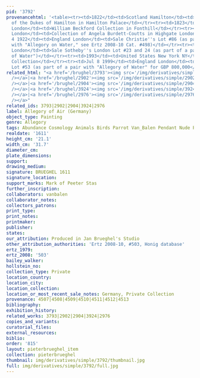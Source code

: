 ```yaml
---
pid: '3792'
provenancehtml: '<table><tr><td>1822</td><td>Scotland Hamilton</td><td>Collection
  of the Dukes of Hamilton in Hamilton Palace</td></tr><tr><td>1823</td><td>England
  London</td><td>William Beckford Collection in Fonthill</td></tr><tr><td>Before 1922</td><td>England
  London</td><td>Collection of Angela Burdett-Coutts in Highgate London</td></tr><tr><td>May
  4 1922</td><td>England London</td><td>Sale Christie''s Lot #86 (as part of a pair
  with "Allegory on Water," see Ertz 2008-10 Cat. #498)</td></tr><tr><td>Jul 7 1993</td><td>England
  London</td><td>Sale Sotheby''s London Lot #23 and 24 (as part of a pair with "Allegory
  of Water")</td></tr><tr><td>1993</td><td>United States New York NY</td><td>Private
  Collection</td></tr><tr><td>Jul 8 1999</td><td>England London</td><td>Sale Sotheby''s
  Lot #53 (as part of a pair with "Allegory of Water" for GBP 800,000</td></tr></table>'
related_html: "<a href='/brughel/3793'><img src='/img/derivatives/simple/3793/thumbnail.jpg'
  /></a>|<a href='/brughel/2902'><img src='/img/derivatives/simple/2902/thumbnail.jpg'
  /></a>|<a href='/brughel/2904'><img src='/img/derivatives/simple/2904/thumbnail.jpg'
  /></a>|<a href='/brughel/3924'><img src='/img/derivatives/simple/3924/thumbnail.jpg'
  /></a>|<a href='/brughel/2976'><img src='/img/derivatives/simple/2976/thumbnail.jpg'
  /></a>"
related_ids: 3793|2902|2904|3924|2976
label: Allegory of Air (Germany)
object_type: Painting
genre: Allegory
tags: Abundance Cosmology Animals Birds Parrot Van_Balen Pendant Nude Putti Landscape
realdate: '1611'
height_cm: '21.1'
width_cm: '31.7'
diameter_cm:
plate_dimensions:
support:
drawing_medium:
signature: BRUEGHEL 1611
signature_location:
support_marks: Mark of Peeter Stas
further_inscription:
collaborators: vanbalen
collaborator_notes:
collectors_patrons:
print_type:
print_notes:
printmaker:
publisher:
states:
our_attribution: Produced in Jan Brueghel's Studio
other_attribution_authorities: 'Ertz 2008-10, #503, Honig database'
ertz_1979:
ertz_2008: '503'
bailey_walker:
hollstein_no:
collection_type: Private
location_country:
location_city:
location_collection:
location_or_most_recent_sale_notes: Germany, Private Collection
provenance: 4507|4508|4509|4510|4511|4512|4513
bibliography:
exhibition_history:
related_works: 3793|2902|2904|3924|2976
copies_and_variants:
curatorial_files:
external_resources:
biblio:
order: '815'
layout: pieterbrueghel_item
collection: pieterbrueghel
thumbnail: img/derivatives/simple/3792/thumbnail.jpg
full: img/derivatives/simple/3792/full.jpg
---
```

